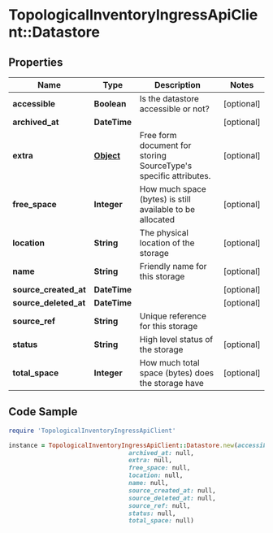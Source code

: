 # TopologicalInventoryIngressApiClient::Datastore

## Properties

Name | Type | Description | Notes
------------ | ------------- | ------------- | -------------
**accessible** | **Boolean** | Is the datastore accessible or not? | [optional] 
**archived_at** | **DateTime** |  | [optional] 
**extra** | [**Object**](.md) | Free form document for storing SourceType&#39;s specific attributes. | [optional] 
**free_space** | **Integer** | How much space (bytes) is still available to be allocated | [optional] 
**location** | **String** | The physical location of the storage | [optional] 
**name** | **String** | Friendly name for this storage | [optional] 
**source_created_at** | **DateTime** |  | [optional] 
**source_deleted_at** | **DateTime** |  | [optional] 
**source_ref** | **String** | Unique reference for this storage | 
**status** | **String** | High level status of the storage | [optional] 
**total_space** | **Integer** | How much total space (bytes) does the storage have | [optional] 

## Code Sample

```ruby
require 'TopologicalInventoryIngressApiClient'

instance = TopologicalInventoryIngressApiClient::Datastore.new(accessible: null,
                                 archived_at: null,
                                 extra: null,
                                 free_space: null,
                                 location: null,
                                 name: null,
                                 source_created_at: null,
                                 source_deleted_at: null,
                                 source_ref: null,
                                 status: null,
                                 total_space: null)
```


